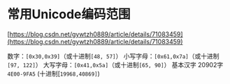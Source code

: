 # 常用Unicode编码范围

[https://blog.csdn.net/gywtzh0889/article/details/71083459](https://blog.csdn.net/gywtzh0889/article/details/71083459)

数字：`[0x30,0x39]`（或十进制`[48, 57]`）
小写字母：`[0x61,0x7a]`（或十进制`[97, 122]`）
大写字母：`[0x41,0x5a]`（或十进制`[65, 90]`）
基本汉字 20902字 `4E00-9FA5` (十进制[`19968,40869]`)
